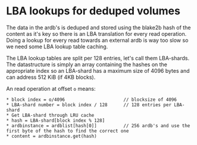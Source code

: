 # LBA lookups for deduped volumes

The data in the ardb's is deduped and stored using the blake2b hash of the content as it's key so there is an LBA translation for every read operation. Doing a lookup for every read towards an external ardb is way too slow so we need some LBA lookup table caching.

The LBA lookup tables are split per 128 entries, let's call them LBA-shards. The datastructure is simply an array containing the hashes on the appropriate index so an LBA-shard has a maximum size of 4096 bytes and can address 512 KiB (if 4KB blocks).

An read operation at offset `o` means:
```
* block index = o/4096                      // blocksize of 4096
* LBA-shard number = block index / 128      // 128 entries per LBA-shard
* Get LBA-shard through LRU cache
* hash = LBA-shard[block index % 128]
* ardbinstance = ardblist[hash[0]]          // 256 ardb's and use the first byte of the hash to find the correct one
* content = ardbinstance.get(hash)
```
